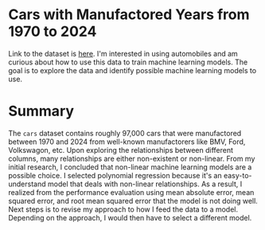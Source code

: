 # Cars with Manufactored Years from 1970 to 2024
Link to the dataset is [here](https://www.kaggle.com/datasets/meruvulikith/90000-cars-data-from-1970-to-2024). 
I'm interested in using automobiles and am curious about how to use this data to train machine learning models. 
The goal is to explore the data and identify possible machine learning models to use.

# Summary
The `cars` dataset contains roughly 97,000 cars that were manufactored between 1970 and 2024 from well-known manufactorers like BMV, Ford, Volkswagon, etc.
Upon exploring the relationships between different columns, many relationships are either non-existent or non-linear. From my initial research, I concluded that non-linear machine learning models are a possible choice.
I selected polynomial regression because it's an easy-to-understand model that deals with non-linear relationships. As a result, I realized from the performance evaluation using mean absolute error, mean squared error, and root mean squared error that the model is not doing well.
Next steps is to revise my approach to how I feed the data to a model. Depending on the approach, I would then have to select a different model. 
